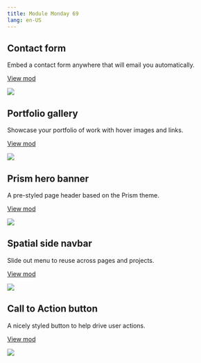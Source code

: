 ```yaml
---
title: Module Monday 69
lang: en-US
---
```


## Contact form

Embed a contact form anywhere that will email you automatically.

<a class="btn btn-sm" href="https://anymod.com/mod/contact-form-barodo?preview=true">View mod</a>

<a href="https://anymod.com/mod/contact-form-barodo?preview=true">
  <img src="https://res.cloudinary.com/component/image/upload/v1578954206/contact-form_elykbp.gif"/>
</a>

## Portfolio gallery

Showcase your portfolio of work with hover images and links.

<a class="btn btn-sm" href="https://anymod.com/mod/portfolio-gallery-llknan?preview=true">View mod</a>

<a href="https://anymod.com/mod/portfolio-gallery-llknan?preview=true">
  <img src="https://res.cloudinary.com/component/image/upload/v1578954210/gallery_wtbf1c.gif"/>
</a>

## Prism hero banner

A pre-styled page header based on the Prism theme.

<a class="btn btn-sm" href="https://anymod.com/mod/responsive-hero-banner-alrork?preview=true">View mod</a>

<a href="https://anymod.com/mod/responsive-hero-banner-alrork?preview=true">
  <img src="https://res.cloudinary.com/component/image/upload/v1578708150/banner_frd8cv.png"/>
</a>

## Spatial side navbar

Slide out menu to reuse across pages and projects.

<a class="btn btn-sm" href="https://anymod.com/mod/spatial-navbar-nkorra?preview=true&dark=true&w=375">View mod</a>

<a href="https://anymod.com/mod/spatial-navbar-nkorra?preview=true&dark=true&w=375">
  <img src="https://res.cloudinary.com/component/image/upload/v1578954206/sidenav_rjlab1.gif"/>
</a>

## Call to Action button

A nicely styled button to help drive user actions.

<a class="btn btn-sm" href="https://anymod.com/mod/cta-button-kdnmrn">View mod</a>

<a href="https://anymod.com/mod/cta-button-kdnmrn">
  <img src="https://res.cloudinary.com/component/image/upload/v1578708149/cta-button_i6ruev.png"/>
</a>
